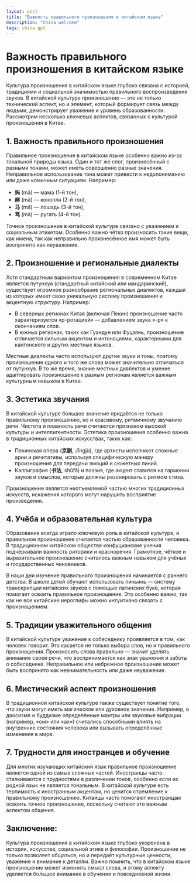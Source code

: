 ```yaml
---
layout: post
title: "Важность правильного произношения в китайском языке"
description: "China welcome"
tags: china gpt
---
```


# Важность правильного произношения в китайском языке
Культура произношения в китайском языке глубоко связана с историей, традициями и социальной значимостью правильного воспроизведения звуков. В китайской культуре произношение — это не только технический аспект, но и элемент, который формирует связь между людьми, демонстрирует уважение и уровень образованности. Рассмотрим несколько ключевых аспектов, связанных с культурой произношения в Китае.

## 1. Важность правильного произношения
Правильное произношение в китайском языке особенно важно из-за тональной природы языка. Один и тот же слог, произнесённый с разными тонами, может иметь совершенно разные значения. Неправильное использование тона может привести к недопониманию или даже комичным ситуациям. Например:
* **妈** (mā) — мама (1-й тон),
* **麻** (má) — конопля (2-й тон),
* **马** (mǎ) — лошадь (3-й тон),
* **骂** (mà) — ругать (4-й тон).

Точное произношение в китайской культуре связано с уважением и социальным этикетом. Особенно важно чётко произносить такие вещи, как имена, так как неправильно произнесённое имя может быть воспринято как неуважение.

## 2. Произношение и региональные диалекты
Хотя стандартным вариантом произношения в современном Китае является путунхуа (стандартный китайский или мандаринский), существует огромное разнообразие региональных диалектов, каждый из которых имеет свою уникальную систему произношения и акцентную структуру. Например:

* В северных регионах Китая (включая Пекин) произношение часто характеризуется «р-ротацией» — добавлением звука «-р» к окончаниям слов.
* В южных регионах, таких как Гуандун или Фуцзянь, произношение отличается сильным акцентом и интонациями, характерными для кантонского и других местных языков.

Местные диалекты часто используют другие звуки и тоны, поэтому произношение одного и того же слова может значительно отличаться от путунхуа. В то же время, знание местных диалектов и умение адаптировать произношение к разным регионам является важным культурным навыком в Китае.

## 3. Эстетика звучания
В китайской культуре большое значение придаётся не только правильному произношению, но и красивому, ритмичному звучанию речи. Чистота и плавность речи считаются признаком высокой культуры и интеллигентности. Эстетика произношения особенно важна в традиционных китайских искусствах, таких как:

* Пекинская опера (**京剧**, Jīngjù), где артисты исполняют сложные арии и речитативы, используя специфическую манеру произношения для передачи эмоций и сюжетных линий.
* Каллиграфия (**书法**, shūfǎ) и поэзия, где акцент ставится на гармонии звуков и смыслов, которые должны резонировать с ритмом стиха.

Произношение является неотъемлемой частью многих традиционных искусств, искажения которого могут нарушить восприятие произведения.

## 4. Учёба и образовательная культура
Образование всегда играло ключевую роль в китайской культуре, и правильное произношение считается частью образованности человека. В традиционном китайском обществе конфуцианские учения подчёркивали важность риторики и красноречия. Грамотное, чёткое и выразительное произношение считалось важным навыком для учёных и государственных чиновников.

В наши дни изучение правильного произношения начинается с раннего детства. В школе детей обучают использовать пиньинь — систему транскрипции китайских звуков с помощью латинских букв, которая помогает освоить правильное произношение. Это особенно важно, так как не все китайские иероглифы можно интуитивно связать с произношением.

## 5. Традиции уважительного общения
В китайской культуре уважение к собеседнику проявляется в том, как человек говорит. Это касается не только выбора слов, но и правильного произношения. Произносить слова правильно — значит уделять внимание своей речи, что воспринимается как знак уважения и заботы о собеседнике. Неправильное или небрежное произношение может быть воспринято как невнимательность или даже неуважение.

## 6. Мистический аспект произношения
В традиционной китайской культуре также существует понятие того, что звуки могут иметь магическое или духовное значение. Например, в даосизме и буддизме определённые мантры или звуковые вибрации (например, «ом» или «ах») считались способными влиять на внутренние состояния человека или вызывать определённые изменения в мире.

## 7. Трудности для иностранцев и обучение
Для многих изучающих китайский язык правильное произношение является одной из самых сложных частей. Иностранцы часто сталкиваются с трудностями в различении тонов, особенно если их родной язык не является тональным. В китайской культуре есть терпимость к иностранным акцентам, но ценится стремление к правильному произношению. Китайцы часто помогают иностранцам освоить точное произношение, поскольку считают это важным аспектом общения.

## Заключение:
Культура произношения в китайском языке глубоко укоренена в истории, искусстве, социальной этике и философии. Произношение не только позволяет общаться, но и передаёт культурные ценности, уважение и внимание к деталям. Важно помнить, что в китайском языке произношение может изменить смысл слова, и этому аспекту уделяется большое внимание в обучении и повседневной жизни.